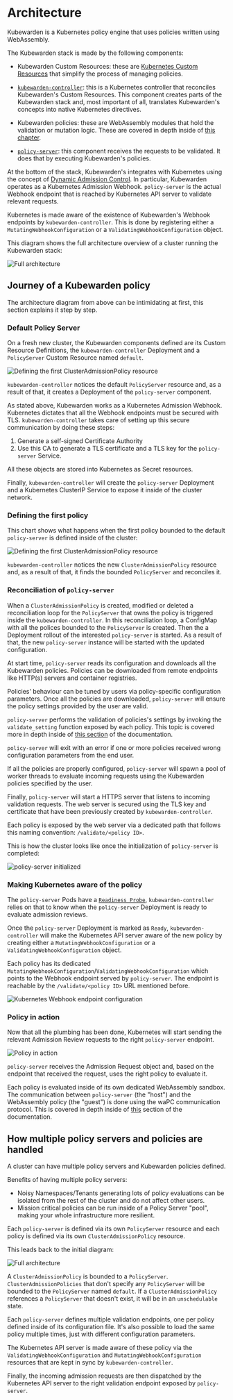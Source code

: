 # Architecture

Kubewarden is a Kubernetes policy engine that uses policies written using
WebAssembly.

The Kubewarden stack is made by the following components:

- Kubewarden Custom Resources: these are [Kubernetes Custom Resources](https://kubernetes.io/docs/concepts/extend-kubernetes/api-extension/custom-resources/)
  that simplify the process of managing policies.

- [`kubewarden-controller`](https://github.com/kubewarden/kubewarden-controller):
  this is a Kubernetes controller that reconciles Kubewarden's Custom Resources.
  This component creates parts of the Kubewarden stack and, most important of
  all, translates Kubewarden's concepts into native Kubernetes directives.

- Kubewarden policies: these are WebAssembly modules that hold the validation
  or mutation logic. These are covered in depth inside of [this chapter](/writing-policies/index.md).

- [`policy-server`](https://github.com/kubewarden/policy-server):
  this component receives the requests to be validated. It does that
  by executing Kubewarden's policies.

At the bottom of the stack, Kubewarden's integrates with Kubernetes using the
concept of [Dynamic Admission Control](https://kubernetes.io/docs/reference/access-authn-authz/extensible-admission-controllers/).
In particular, Kubewarden operates as a Kubernetes Admission Webhook.
`policy-server` is the actual Webhook endpoint that is reached by Kubernetes
API server to validate relevant requests.

Kubernetes is made aware of the existence of Kubewarden's Webhook endpoints by
`kubewarden-controller`. This is done by registering either
a `MutatingWebhookConfiguration` or a `ValidatingWebhookConfiguration`
object.

This diagram shows the full architecture overview of a cluster running
the Kubewarden stack:

![Full architecture](/img/architecture.png)

## Journey of a Kubewarden policy

The architecture diagram from above can be intimidating at first, this
section explains it step by step.

### Default Policy Server

On a fresh new cluster, the Kubewarden components defined are its Custom
Resource Definitions, the `kubewarden-controller` Deployment and a `PolicyServer`
Custom Resource named `default`.

![Defining the first ClusterAdmissionPolicy resource](/img/architecture_sequence_01.png)

`kubewarden-controller` notices the default `PolicyServer` resource and, as a result of that,
it creates a Deployment of the `policy-server` component.

As stated above, Kubewarden works as a Kubernetes Admission Webhook. Kubernetes
dictates that all the Webhook endpoints must be secured with TLS.
`kubewarden-controller` takes care of setting up this secure communication
by doing these steps:

1. Generate a self-signed Certificate Authority
1. Use this CA to generate a TLS certificate and a TLS key for the
   `policy-server` Service.

All these objects are stored into Kubernetes as Secret resources.

Finally, `kubewarden-controller` will create the `policy-server`
Deployment and a Kubernetes ClusterIP Service to expose it inside of
the cluster network.

### Defining the first policy

This chart shows what happens when the first policy bounded to the default `policy-server` is defined inside of the
cluster:

![Defining the first ClusterAdmissionPolicy resource](/img/architecture_sequence_02.png)

`kubewarden-controller` notices the new `ClusterAdmissionPolicy` resource and,
as a result of that, it finds the bounded `PolicyServer` and reconciles it.

### Reconciliation of `policy-server`

When a `ClusterAdmissionPolicy` is created, modified or deleted a reconciliation loop for the `PolicyServer`
that owns the policy is triggered inside the `kubewarden-controller`.
In this reconciliation loop, a ConfigMap with all the polices bounded to 
the `PolicyServer` is created. Then the a Deployment rollout of the
interested `policy-server` is started. As a result of that, the new `policy-server`
instance will be started with the updated configuration.

At start time, `policy-server` reads its configuration and downloads
all the Kubewarden policies. Policies can be downloaded from remote
endpoints like HTTP(s) servers and container registries.

Policies' behaviour can be tuned by users via policy-specific configuration
parameters. Once all the policies are downloaded, `policy-server` will ensure
the policy settings provided by the user are valid.

`policy-server` performs the validation of policies's settings by
invoking the `validate_setting` function exposed by each policy.
This topic is covered more in depth inside
of [this section](/writing-policies/spec/01-intro.md) of the documentation.

`policy-server` will exit with an error if one or more policies received wrong
configuration parameters from the end user.

If all the policies are properly configured, `policy-server` will spawn a
pool of worker threads to evaluate incoming requests using the Kubewarden
policies specified by the user.

Finally, `policy-server` will start a HTTPS server that listens to incoming
validation requests. The web server is secured using the TLS key and certificate
that have been previously created by `kubewarden-controller`.

Each policy is exposed by the web server via a dedicated path that follows this
naming convention: `/validate/<policy ID>`.

This is how the cluster looks like once the initialization of `policy-server`
is completed:

![policy-server initialized](/img/architecture_sequence_03.png)

### Making Kubernetes aware of the policy

The `policy-server` Pods have a
[`Readiness Probe`](https://kubernetes.io/docs/tasks/configure-pod-container/configure-liveness-readiness-startup-probes/),
`kubewarden-controller` relies on that to know when the `policy-server` Deployment
is ready to evaluate admission reviews.

Once the `policy-server` Deployment is marked as `Ready`, `kubewarden-controller`
will make the Kubernetes API server aware of the new policy by creating either a
`MutatingWebhookConfiguration` or a `ValidatingWebhookConfiguration`
object.

Each policy has its dedicated `MutatingWebhookConfiguration`/`ValidatingWebhookConfiguration`
which points to the Webhook endpoint served by `policy-server`. The endpoint
is reachable by the `/validate/<policy ID>` URL mentioned before.

![Kubernetes Webhook endpoint configuration](/img/architecture_sequence_04.png)

### Policy in action

Now that all the plumbing has been done, Kubernetes will start sending the
relevant Admission Review requests to the right `policy-server` endpoint.

![Policy in action](/img/architecture_sequence_05.png)

`policy-server` receives the Admission Request object and, based on the
endpoint that received the request, uses the right policy to evaluate it.

Each policy is evaluated inside of its own dedicated WebAssembly sandbox.
The communication between `policy-server` (the "host") and the WebAssembly
policy (the "guest") is done using the waPC communication protocol. This is
covered in depth inside of [this](/writing-policies/index.md)
section of the documentation.

## How multiple policy servers and policies are handled

A cluster can have multiple policy servers and Kubewarden policies defined. 

Benefits of having multiple policy servers:
- Noisy Namespaces/Tenants generating lots of policy evaluations can be isolated from the rest of the cluster and do not affect other users.
- Mission critical policies can be run inside of a Policy Server "pool", making your whole infrastructure more resilient.

Each `policy-server` is defined via its own `PolicyServer` resource and each policy is defined via its own
`ClusterAdmissionPolicy` resource. 

This leads back to the initial diagram:

![Full architecture](/img/architecture.png)

A `ClusterAdmissionPolicy` is bounded to a `PolicyServer`. `ClusterAdmissionPolicies` that don't specify any `PolicyServer`
will be bounded to the `PolicyServer` named `default`. If a `ClusterAdmissionPolicy` references a `PolicyServer` that doesn't
exist, it will be in an `unschedulable` state.

Each `policy-server` defines multiple validation endpoints, one per policy defined
inside of its configuration file. It's also possible to load the same policy
multiple times, just with different configuration parameters.

The Kubernetes API server is made aware of these policy via the
`ValidatingWebhookConfiguration` and `MutatingWebhookConfiguration` resources
that are kept in sync by `kubewarden-controller`.

Finally, the incoming admission requests are then dispatched by the Kubernetes
API server to the right validation endpoint exposed by `policy-server`.
